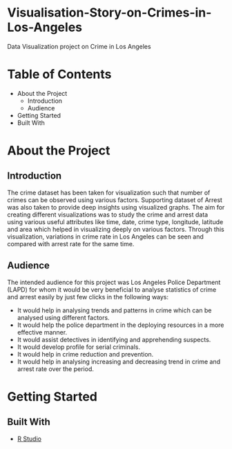 # Visualisation-Story-on-Crimes-in-Los-Angeles
Data Visualization project on Crime in Los Angeles 
# Table of Contents
* About the Project
  * Introduction
  * Audience
* Getting Started
 * Built With
# About the Project
## Introduction
The crime dataset has been taken for visualization such that number of crimes can be observed using various factors. Supporting dataset of Arrest was also taken to provide deep insights using visualized graphs. The aim for creating different visualizations was to study the crime and arrest data using various useful attributes like time, date, crime type, longitude, latitude and area which helped in visualizing deeply on various factors. Through this visualization, variations in crime rate in Los Angeles can be seen and compared with arrest rate for the same time.
## Audience
The intended audience for this project was Los Angeles Police Department (LAPD) for whom it would be very beneficial to analyse statistics of crime and arrest easily by just few clicks in the following ways:
* It would help in analysing trends and patterns in crime which can be analysed using different factors.
* It would help the police department in the deploying resources in a more effective manner.
* It would assist detectives in identifying and apprehending suspects.
* It would develop profile for serial criminals.
* It would help in crime reduction and prevention.
* It would help in analysing increasing and decreasing trend in crime and arrest rate over the period.
# Getting Started
## Built With
* [ R Studio ](https://www.rstudio.com/products/rstudio/download/)
